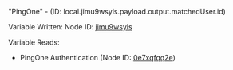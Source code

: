 "PingOne" - (ID: local.jimu9wsyls.payload.output.matchedUser.id)

Variable Written:
Node ID: [jimu9wsyls](../nodes/jimu9wsyls.md)

Variable Reads:
* PingOne Authentication (Node ID: [0e7xqfqq2e](../nodes/0e7xqfqq2e.md))
